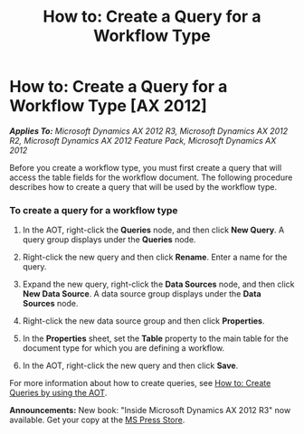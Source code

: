 ﻿---
title: 'How to: Create a Query for a Workflow Type'
TOCTitle: 'How to: Create a Query for a Workflow Type'
ms:assetid: 189592a7-813b-42f1-a3d6-cae8e7abb509
ms:mtpsurl: https://msdn.microsoft.com/en-us/library/Hh457520(v=AX.60)
ms:contentKeyID: 37009275
ms.date: 05/18/2015
mtps_version: v=AX.60
---

# How to: Create a Query for a Workflow Type [AX 2012]


_**Applies To:** Microsoft Dynamics AX 2012 R3, Microsoft Dynamics AX 2012 R2, Microsoft Dynamics AX 2012 Feature Pack, Microsoft Dynamics AX 2012_

Before you create a workflow type, you must first create a query that will access the table fields for the workflow document. The following procedure describes how to create a query that will be used by the workflow type.

### To create a query for a workflow type

1.  In the AOT, right-click the **Queries** node, and then click **New Query**. A query group displays under the **Queries** node.

2.  Right-click the new query and then click **Rename**. Enter a name for the query.

3.  Expand the new query, right-click the **Data Sources** node, and then click **New Data Source**. A data source group displays under the **Data Sources** node.

4.  Right-click the new data source group and then click **Properties**.

5.  In the **Properties** sheet, set the **Table** property to the main table for the document type for which you are defining a workflow.

6.  In the AOT, right-click the new query and then click **Save**.

For more information about how to create queries, see [How to: Create Queries by using the AOT](how-to-create-queries-by-using-the-aot.md).

  
**Announcements:** New book: "Inside Microsoft Dynamics AX 2012 R3" now available. Get your copy at the [MS Press Store](https://www.microsoftpressstore.com/store/inside-microsoft-dynamics-ax-2012-r3-9780735685109).

